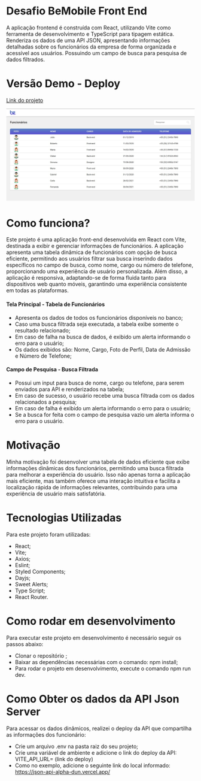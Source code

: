 # Desafio BeMobile Front End
A aplicação frontend é construída com React, utilizando Vite como ferramenta de desenvolvimento e TypeScript para tipagem estática. Renderiza os dados de uma API JSON, apresentando informações detalhadas sobre os funcionários da empresa de forma organizada e acessível aos usuários. Possuindo um campo de busca para pesquisa de dados filtrados.

# Versão Demo - Deploy 
[Link do projeto](https://projeto-be-mobile-desafio-front-end.vercel.app/)


![Descrição da imagem](src/assets/images/HomePage.jpeg)



# Como funciona?
Este projeto é uma aplicação front-end desenvolvida em React com Vite, destinada a exibir e gerenciar informações de funcionários. A aplicação apresenta uma tabela dinâmica de funcionários com opção de busca eficiente, permitindo aos usuários filtrar sua busca inserindo dados específicos no campo de busca, como nome, cargo ou número de telefone, proporcionando uma experiência de usuário personalizada. Além disso, a aplicação é responsiva, adaptando-se de forma fluida tanto para dispositivos web quanto móveis, garantindo uma experiência consistente em todas as plataformas.

#### Tela Principal - Tabela de Funcionários
- Apresenta os dados de todos os funcionários disponíveis no banco;
- Caso uma busca filtrada seja executada, a tabela exibe somente o resultado relacionado;
- Em caso de falha na busca de dados, é exibido um alerta informando o erro para o usuário;
- Os dados exibidos são: Nome, Cargo, Foto de Perfil, Data de Admissão e Número de Telefone;

#### Campo de Pesquisa - Busca Filtrada
- Possui um input para busca de nome, cargo ou telefone, para serem enviados para API e renderizados na tabela;
- Em caso de sucesso, o usuário recebe uma busca filtrada com os dados relacionados a pesquisa;
- Em caso de falha é exibido um alerta informando o erro para o usuário;
- Se a busca for feita com o campo de pesquisa vazio um alerta informa o erro para o usuário.


# Motivação 

Minha motivação foi desenvolver uma tabela de dados eficiente que exibe informações dinâmicas dos funcionários, permitindo uma busca filtrada para melhorar a experiência do usuário. Isso não apenas torna a aplicação mais eficiente, mas também oferece uma interação intuitiva e facilita a localização rápida de informações relevantes, contribuindo para uma experiência de usuário mais satisfatória.

# Tecnologias Utilizadas
Para este projeto foram utilizadas:

  - React;
  - Vite;
  - Axios;
  - Eslint;
  - Styled Components;
  - Dayjs;
  - Sweet Alerts;
  - Type Script;
  - React Router.

# Como rodar em desenvolvimento
Para executar este projeto em desenvolvimento é necessário seguir os passos abaixo:

- Clonar o repositório ;
- Baixar as dependências necessárias com o comando: npm install;
- Para rodar o projeto em desenvolvimento, execute o comando npm run dev.

# Como Obter os dados da API Json Server
Para acessar os dados dinâmicos, realizei o deploy da API que compartilha as informações dos funcionário:

- Crie um arquivo .env na pasta raiz do seu projeto;
- Crie uma variável de ambiente e adicione o link do deploy da API:   VITE_API_URL= (link do deploy)
- Como no exemplo, adicione o seguinte link do local informado: https://json-api-alpha-dun.vercel.app/

